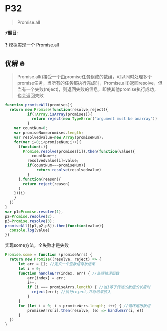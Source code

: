 # P32

> Promise.all

**⚡题目**:

❓ 模拟实现一个 Promise.all

## 优解 🔥

> Promise.all()接受一个由promise任务组成的数组，可以同时处理多个promise任务，当所有的任务都执行完成时，Promise.all()返回resolve，但当有一个失败(reject)，则返回失败的信息，即使其他promise执行成功，也会返回失败

```js
function promiseAll(promises){
  return new Promise(function(resolve,reject){
          if(!Array.isArray(promises)){
            return reject(new TypeError("argument must be anarray"))
          }
    var countNum=0;
    var promiseNum=promises.length;
    var resolvedvalue=new Array(promiseNum);
    for(var i=0;i<promiseNum;i++){
      (function(i){
        Promise.resolve(promises[i]).then(function(value){
            countNum++;
          resolvedvalue[i]=value;
          if(countNum===promiseNum){
              return resolve(resolvedvalue)
          }
      },function(reason){
        return reject(reason)
      )
    })(i)
    }
  })
}
var p1=Promise.resolve(1),
p2=Promise.resolve(2),
p3=Promise.resolve(3);
promiseAll([p1,p2,p3]).then(function(value){
  console.log(value)
})
```

实现some方法，全失败才是失败

```js
Promise.some = function (promiseArrs) {
  return new Promise((resolve, reject) => {
      let arr = []; //定义一个空数组存放结果
      let i = 0;
      function handleErr(index, err) { //处理错误函数
          arr[index] = err;
          i++;
          if (i === promiseArrs.length) { //当i等于传递的数组的长度时 
            reject(err); //执行reject,并将结果放入
          }
      }
      for (let i = 0; i < promiseArrs.length; i++) { //循环遍历数组
          promiseArrs[i].then(resolve, (e) => handleErr(i, e))
      }
  })
}
```
